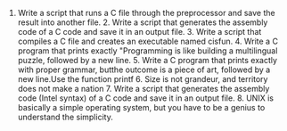 1. Write a script that runs a C file through the preprocessor and save the result into another file. 2. Write a script that generates the assembly code of a C code and save it in an output file. 3. Write a script that compiles a C file and creates an executable named cisfun. 4. Write a C program that prints exactly "Programming is like building a multilingual puzzle, followed by a new line. 5. Write a C program that prints exactly with proper grammar, butthe outcome is a piece of art, followed by a new line.Use the function printf 6. Size is not grandeur, and territory does not make a nation 7. Write a script that generates the assembly code (Intel syntax) of a C code and save it in an output file. 8. UNIX is basically a simple operating system, but you have to be a genius to understand the simplicity.
